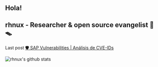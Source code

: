 ## Hola!

## rhnux -  Researcher & open source evangelist 🐷 🪤

Last post
[🛡️ SAP Vulnerabilities | Análisis de CVE-IDs](https://dso-days-siteblog.vercel.app/blog/sap-cve-ids/)

![rhnux's github stats](https://github-readme-stats.vercel.app/api?username=rhnux&show_icons=true&theme=tokyonight)


<!--
**rhnux/rhnux** is a ✨ _special_ ✨ repository because its `README.md` (this file) appears on your GitHub profile.

Here are some ideas to get you started:

- 🔭 I’m currently working on ...
- 🌱 I’m currently learning ...
- 👯 I’m looking to collaborate on ...
- 🤔 I’m looking for help with ...
- 💬 Ask me about ...
- 📫 How to reach me: ...Hi
- 😄 Pronouns: ...
- ⚡ Fun fact: ...
-->
